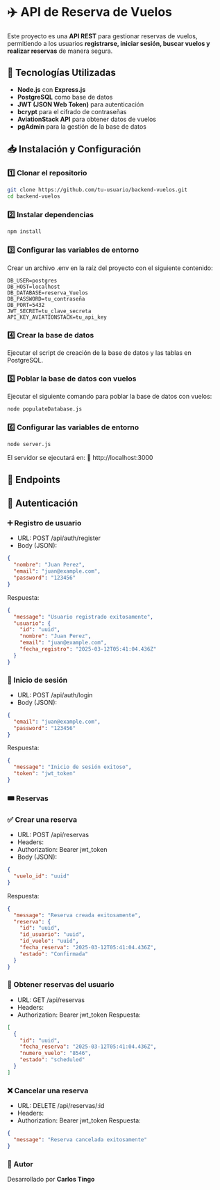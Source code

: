 # ✈️ API de Reserva de Vuelos

Este proyecto es una **API REST** para gestionar reservas de vuelos, permitiendo a los usuarios **registrarse, iniciar sesión, buscar vuelos y realizar reservas** de manera segura.

## 🚀 Tecnologías Utilizadas

- **Node.js** con **Express.js**
- **PostgreSQL** como base de datos
- **JWT (JSON Web Token)** para autenticación
- **bcrypt** para el cifrado de contraseñas
- **AviationStack API** para obtener datos de vuelos
- **pgAdmin** para la gestión de la base de datos

## 📥 Instalación y Configuración

### 1️⃣ **Clonar el repositorio**
```bash
git clone https://github.com/tu-usuario/backend-vuelos.git
cd backend-vuelos
```
### 2️⃣ **Instalar dependencias**
```bash
npm install
```
### 3️⃣ **Configurar las variables de entorno**
Crear un archivo .env en la raíz del proyecto con el siguiente contenido:
```.env
DB_USER=postgres
DB_HOST=localhost
DB_DATABASE=reserva_Vuelos
DB_PASSWORD=tu_contraseña
DB_PORT=5432
JWT_SECRET=tu_clave_secreta
API_KEY_AVIATIONSTACK=tu_api_key
```

### 4️⃣ **Crear la base de datos**
Ejecutar el script de creación de la base de datos y las tablas en PostgreSQL.

### 5️⃣ **Poblar la base de datos con vuelos**
Ejecutar el siguiente comando para poblar la base de datos con vuelos:
```bash
node populateDatabase.js
````

### 6️⃣ **Configurar las variables de entorno**
````bash
node server.js
````
El servidor se ejecutará en:
📍 http://localhost:3000

## 📌 Endpoints
## 🔐 Autenticación
### ➕ Registro de usuario
- URL: POST /api/auth/register
- Body (JSON):

````json
{
  "nombre": "Juan Perez",
  "email": "juan@example.com",
  "password": "123456"
}
````
Respuesta:
````json
{
  "message": "Usuario registrado exitosamente",
  "usuario": {
    "id": "uuid",
    "nombre": "Juan Perez",
    "email": "juan@example.com",
    "fecha_registro": "2025-03-12T05:41:04.436Z"
  }
}
````

### 🔑 Inicio de sesión
- URL: POST /api/auth/login
- Body (JSON):
````json
{
  "email": "juan@example.com",
  "password": "123456"
}
````

Respuesta:
````json
{
  "message": "Inicio de sesión exitoso",
  "token": "jwt_token"
}
````
### 🎟️ Reservas
### ✅ Crear una reserva
- URL: POST /api/reservas
- Headers:
- Authorization: Bearer jwt_token
- Body (JSON):
````json
{
  "vuelo_id": "uuid"
}
````
Respuesta:
````json
{
  "message": "Reserva creada exitosamente",
  "reserva": {
    "id": "uuid",
    "id_usuario": "uuid",
    "id_vuelo": "uuid",
    "fecha_reserva": "2025-03-12T05:41:04.436Z",
    "estado": "Confirmada"
  }
}

````
### 📄 Obtener reservas del usuario
- URL: GET /api/reservas
- Headers:
- Authorization: Bearer jwt_token
Respuesta:
````json
[
  {
    "id": "uuid",
    "fecha_reserva": "2025-03-12T05:41:04.436Z",
    "numero_vuelo": "8546",
    "estado": "scheduled"
  }
]
````
### ❌ Cancelar una reserva
- URL: DELETE /api/reservas/:id
- Headers:
- Authorization: Bearer jwt_token
Respuesta:
````json
{
  "message": "Reserva cancelada exitosamente"
}
````
### 👤 Autor
Desarrollado por **Carlos Tingo**
